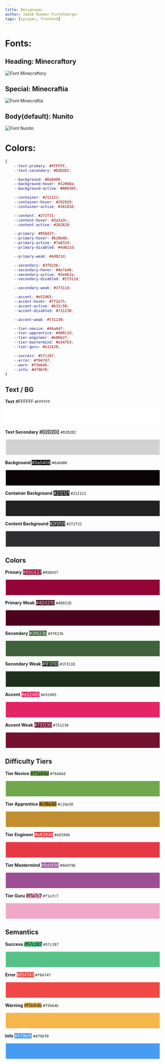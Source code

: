 ```yaml
---
title: Designspec
author: Jakob Huemer-Fistelberger
tags: [sysspec, frontend]
---
```


<style>
colban {
    border: 2px solid white;
    color: white;
    display: block;
    height: 50px;
}
</style>

# Fonts:


## Heading: **Minecraftory**
![Font Minecraftory](images/font-minecraftory.png)


## Special: **Minecraftia**
![Font Minecraftia](images/font-minecraftia.png)


## Body(default): **Nunito**
![Font Nunito](images/font-nunito.png)


# Colors:

```css
{
    --text-primary: #FFFFFF;
    --text-secondary: #D2D2D2;

    --background: #0a0406;
    --background-hover: #12060a;
    --background-active: #080305;

    --container: #212121;
    --container-hover: #292929;
    --container-active: #181818;

    --content: #2f2f31;
    --content-hover: #3a3a3c;
    --content-active: #262628;

    --primary: #950437;
    --primary-hover: #b20646;
    --primary-active: #7a032d;
    --primary-disabled: #4d021d;

    --primary-weak: #4d021d;

    --secondary: #3f623b;
    --secondary-hover: #4e7a48;
    --secondary-active: #2e462a;
    --secondary-disabled: #1f311d;

    --secondary-weak: #1f311d;

    --accent: #e52465;
    --accent-hover: #ff2e75;
    --accent-active: #b31c50;
    --accent-disabled: #731230;

    --accent-weak: #731230;

    --tier-novice: #4ba64f;
    --tier-apprentice: #d08c2d;
    --tier-engineer: #e06b27;
    --tier-mastermind: #a347b3;
    --tier-guru: #e32428;

    --success: #57c287;
    --error: #f04747;
    --warn: #f5b64b;
    --info: #479bf0;
}
```

## Text / BG

**Text** <span style="background: #FFFFFF; color: black;">#FFFFFF</span> `#FFFFFF`

<colban style="background: #FFFFFF"></colban>

**Text Secondary** <span style="background: #D2D2D2; color: black;">#D2D2D2</span> `#D2D2D2`

<colban style="background: #D2D2D2"></colban>

**Background** <span style="background: #0a0406; color: white;">#0a0406</span> `#0a0406`

<colban style="background: #0a0406"></colban>

**Container Background** <span style="background: #212121; color: white;">#212121</span> `#212121`

<colban style="background: #212121"></colban>

**Content Background** <span style="background: #2f2f31; color: white;">#2f2f31</span> `#2f2f31`

<colban style="background: #2f2f31"></colban>

## Colors

**Primary** <span style="background: #950437; color: white;">#950437</span> `#950437`

<colban style="background: #950437"></colban>

**Primary Weak** <span style="background: #4D021D; color: white;">#4D021D</span> `#4D021D`

<colban style="background: #4D021D"></colban>

**Secondary** <span style="background: #3f623b; color: white;">#3f623b</span> `#3f623b`

<colban style="background: #3f623b"></colban>

**Secondary Weak** <span style="background: #1F311D; color: white;">#1F311D</span> `#1F311D`

<colban style="background: #1F311D"></colban>

**Accent** <span style="background: #e52465; color: white;">#e52465</span> `#e52465`

<colban style="background: #e52465"></colban>

**Accent Weak** <span style="background: #731230; color: white;">#731230</span> `#731230`

<colban style="background: #731230"></colban>

## Difficulty Tiers

**Tier Novice** <span style="background: #70a94d; color: black;">#70a94d</span> `#70a94d`

<colban style="background: #70a94d"></colban>

**Tier Apprentice** <span style="background: #c18e30; color: black;">#c18e30</span> `#c18e30`

<colban style="background: #c18e30"></colban>

**Tier Engineer** <span style="background: #e63946; color: white;">#e63946</span> `#e63946`

<colban style="background: #e63946"></colban>

**Tier Mastermind** <span style="background: #9d4f96; color: white;">#9d4f96</span> `#9d4f96`

<colban style="background: #9d4f96"></colban>

**Tier Guru** <span style="background: #f1a7c7; color: black;">#f1a7c7</span> `#f1a7c7`

<colban style="background: #f1a7c7"></colban>

## Semantics

**Success** <span style="background: #57c287; color: black;">#57c287</span> `#57c287`

<colban style="background: #57c287"></colban>

**Error** <span style="background: #f04747; color: white;">#f04747</span> `#f04747`

<colban style="background: #f04747"></colban>

**Warning** <span style="background: #f5b64b; color: black;">#f5b64b</span> `#f5b64b`

<colban style="background: #f5b64b"></colban>

**Info** <span style="background: #479bf0; color: white;">#479bf0</span> `#479bf0`

<colban style="background: #479bf0"></colban>




